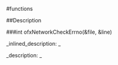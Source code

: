 #functions


<!--
_visible: True_
_advanced: True_
-->

##Description






<!----------------------------------------------------------------------------->

###int ofxNetworkCheckErrno(&file, &line)

<!--
_syntax: ofxNetworkCheckErrno(&file, &line)_
_name: ofxNetworkCheckErrno_
_returns: int_
_returns_description: _
_parameters: const string &file, const string &line_
_version_started: _
_version_deprecated: _
_summary: _
_constant: False_
_static: False_
_visible: True_
_advanced: False_
-->

_inlined_description: _







_description: _







<!----------------------------------------------------------------------------->

